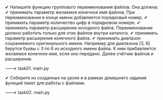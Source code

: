 ✔ Напишите функцию группового переименования файлов. Она должна:
✔ принимать параметр желаемое конечное имя файлов.
При переименовании в конце имени добавляется порядковый номер.
✔ принимать параметр количество цифр в порядковом номере.
✔ принимать параметр расширение исходного файла.
Переименование должно работать только для этих файлов внутри каталога.
✔ принимать параметр расширение конечного файла.
✔ принимать диапазон сохраняемого оригинального имени. Например для диапазона
[3, 6] берутся буквы с 3 по 6 из исходного имени файла. К ним прибавляется
желаемое конечное имя, если оно передано. Далее счётчик файлов и расширение.






---> task01. main.py

✔ Соберите из созданных на уроке и в рамках домашнего задания функций пакет для работы с файлами.

---> task02. main.py